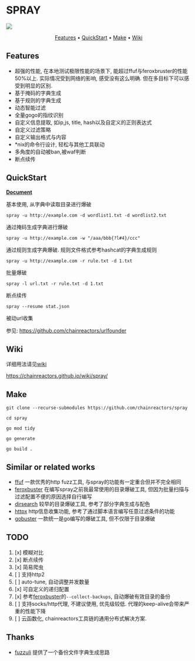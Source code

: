 # SPRAY

![](https://socialify.git.ci/chainreactors/spray/image?description=1&font=Inter&forks=1&issues=1&language=1&name=1&owner=1&pattern=Circuit%20Board&pulls=1&stargazers=1&theme=Light)

<p align="center">
    <a href="#features">Features</a> •
    <a href="#quickstart">QuickStart</a> •
    <a href="#make">Make</a> •
    <a href="https://chainreactors.github.io/wiki/spray/">Wiki</a>
</p>

## Features

* 超强的性能, 在本地测试极限性能的场景下, 能超过ffuf与feroxbruster的性能50%以上. 实际情况受到网络的影响, 感受没有这么明确. 但在多目标下可以感受到明显的区别.
* 基于掩码的字典生成
* 基于规则的字典生成
* 动态智能过滤
* 全量gogo的指纹识别
* 自定义信息提取, 如ip,js, title, hash以及自定义的正则表达式
* 自定义过滤策略
* 自定义输出格式与内容
* *nix的命令行设计, 轻松与其他工具联动
* 多角度的自动被ban,被waf判断
* 断点续传

## QuickStart

[**Document**](https://chainreactors.github.io/wiki/spray/start)

基本使用, 从字典中读取目录进行爆破

`spray -u http://example.com -d wordlist1.txt -d wordlist2.txt`

通过掩码生成字典进行爆破

`spray -u http://example.com -w "/aaa/bbb{?l#4}/ccc"`

通过规则生成字典爆破. 规则文件格式参考hashcat的字典生成规则

`spray -u http://example.com -r rule.txt -d 1.txt`

批量爆破

`spray -l url.txt -r rule.txt -d 1.txt`

断点续传

`spray --resume stat.json`

被动url收集

参见: https://github.com/chainreactors/urlfounder

## Wiki

详细用法请见[wiki](https://chainreactors.github.io/wiki/spray/)

https://chainreactors.github.io/wiki/spray/

## Make

```
git clone --recurse-submodules https://github.com/chainreactors/spray

cd spray

go mod tidy

go generate

go build .  
```

## Similar or related works

* [ffuf](https://github.com/ffuf/ffuf) 一款优秀的http fuzz工具, 与spray的功能有一定重合但并不完全相同
* [feroxbuster](https://github.com/epi052/feroxbuster) 在编写spray之前我最常使用的目录爆破工具, 但因为批量扫描与过滤配置不便的原因选择自行编写
* [dirsearch](https://github.com/maurosoria/dirsearch) 较早的目录爆破工具, 参考了部分字典生成与配色
* [httpx](https://github.com/projectdiscovery/httpx) http信息收集功能, 参考了通过脚本语言编写任意过滤条件的功能
* [gobuster](https://github.com/OJ/gobuster) 一款统一是go编写的爆破工具, 但不仅限于目录爆破

## TODO

1. [x] 模糊对比
2. [x] 断点续传
3. [x] 简易爬虫
4. [ ] 支持http2
5. [ ] auto-tune, 自动调整并发数量
6. [x] 可自定义的递归配置
7. [x] 参考[feroxbuster](https://github.com/epi052/feroxbuster)的`--collect-backups`, 自动爆破有效目录的备份
8. [ ] 支持socks/http代理, 不建议使用, 优先级较低. 代理的keep-alive会带来严重的性能下降
9. [ ] 云函数化, chainreactors工具链的通用分布式解决方案.

## Thanks

* [fuzzuli](https://github.com/musana/fuzzuli) 提供了一个备份文件字典生成思路